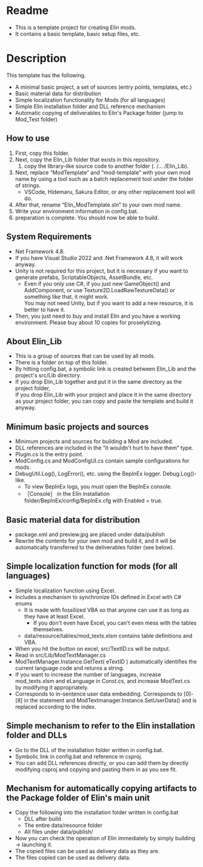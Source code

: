 # Readme
* This is a template project for creating Elin mods.
* It contains a basic template, basic setup files, etc.

# Description
This template has the following.
* A minimal basic project, a set of sources (entry points, templates, etc.)
* Basic material data for distribution
* Simple localization functionality for Mods (for all languages)
* Simple Elin installation folder and DLL reference mechanism
* Automatic copying of deliverables to Elin's Package folder (jump to Mod_Test folder)

## How to use
1. First, copy this folder. 
2. Next, copy the Elin_Lib folder that exists in this repository. 
   1. copy the library-like source code to another folder (. /... /Elin_Lib). 
3. Next, replace “ModTemplate” and “mod-template” with your own mod name by using a tool such as a batch replacement tool under the folder of strings.
    * VSCode, Hidemaru, Sakura Editor, or any other replacement tool will do. 
4. After that, rename “Elin_ModTemplate.sln” to your own mod name.
5. Write your environment information in config.bat.
6. preparation is complete. You should now be able to build.

## System Requirements
* Net Framework 4.8.    
* If you have Visual Studio 2022 and .Net Framework 4.8, it will work anyway.  
* Unity is not required for this project, but it is necessary if you want to generate prefabs, ScriptableObjects, AssetBundle, etc.  
  * Even if you only use C#, if you just new GameObject() and AddComponent, or use Texture2D.LoadRawTextureData() or something like that, it might work.   
    You may not need Unity, but if you want to add a new resource, it is better to have it.   
* Then, you just need to buy and install Elin and you have a working environment. Please buy about 10 copies for proselytizing.  

## About Elin_Lib
* This is a group of sources that can be used by all mods. 
* There is a folder on top of this folder. 
* By hitting config.bat, a symbolic link is created between Elin_Lib and the project's src/Lib directory. 
* If you drop Elin_Lib together and put it in the same directory as the project folder,  
  If you drop Elin_Lib with your project and place it in the same directory as your project folder, you can copy and paste the template and build it anyway.  

## Minimum basic projects and sources
* Minimum projects and sources for building a Mod are included.
* DLL references are included in the “it wouldn't hurt to have them” type.
* Plugin.cs is the entry point.
* ModConfig.cs and ModConfigUI.cs contain sample configurations for mods.
* DebugUtil.Log(), LogError(), etc. using the BepInEx logger. Debug.Log()-like.
  * To view BepInEx logs, you must open the BepInEx console.
  * ［Console］ in the Elin installation folder/BepInEx/config/BepInEx.cfg with Enabled = true.

## Basic material data for distribution
* package.xml and preview.jpg are placed under data/publish
* Rewrite the contents for your own mod and build it, and it will be automatically transferred to the deliverables folder (see below).

## Simple localization function for mods (for all languages)
* Simple localization function using Excel.
* Includes a mechanism to synchronize IDs defined in Excel with C# enums
  * It is made with fossilized VBA so that anyone can use it as long as they have at least Excel.
    * If you don't even have Excel, you can't even mess with the tables themselves.
  * data/resource/tables/mod_texts.xlsm contains table definitions and VBA.
* When you hit the button on excel, src/TextID.cs will be output.
* Read in src/Lib/ModTextManager.cs
* ModTextManager.Instance.GetText( eTextID ) automatically identifies the current language code and returns a string.
* If you want to increase the number of languages, increase mod_texts.xlsm and eLanguage in Const.cs, and increase ModText.cs by modifying it appropriately.
* Corresponds to in-sentence user data embedding. Corresponds to [0]-[8] in the statement and ModTextmanager.Instance.SetUserData() and is replaced according to the index.

## Simple mechanism to refer to the Elin installation folder and DLLs
* Go to the DLL of the installation folder written in config.bat.
* Symbolic link in config.bat and reference in csproj.
* You can add DLL references directly, or you can add them by directly modifying csproj and copying and pasting them in as you see fit.

## Mechanism for automatically copying artifacts to the Package folder of Elin's main unit
* Copy the following into the installation folder written in config.bat
  * DLL after build
  * The entire data/resource folder
  * All files under data/publish/
* Now you can check the operation of Elin immediately by simply building -> launching it.
* The copied files can be used as delivery data as they are.
* The files copied can be used as delivery data.

